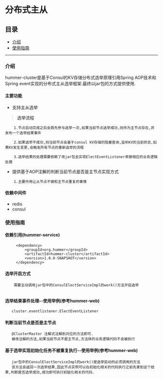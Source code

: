 分布式主从
=
## 目录

 * <a href="#1">介绍</a>
 * <a href="#2">使用指南</a>
 
 * * *
 
 ### <a name="1">介绍</a>
 
 hummer-cluster是基于Consul的KV存储分布式选举原理引用Spring AOP技术和Spring event实现的分布式主从选举框架.最终以jar包的方式提供使用.
 

#### 主要功能

 * 支持主从选举
    
 > <a id="1-1">选举流程</a>
 ```
     1.节点启动完成之后会首先参与选举一次,如果当前节点选举成功,则作为主节点存在,并发布一个选举结果事件
     
     2.如果选举不成功,则当前节点会基于consul KV存储的阻塞查询,监听KV的当前状态,如果KV发生变更,会触发所有节点的重新选举的流程
     
     3.选举结果的处理需要依赖了改jar包去实现ElectEventListener来做相应的业务逻辑处理
 ```
 
 * 提供基于AOP注解的判断当前节点是否是主节点实现方式
 
  ```
      1.主要作用让从节点不做和主节点重复的事情
  ```
 
 #### 依赖中间件
 
 * redis
 * consul
 
 ### <a name="2">使用指南</a>
 
 #### 依赖引用(hummer-service)
 
  ```
       <dependency>
           <groupId>org.hummer</groupId>
           <artifactId>hummer-cluster</artifactId>
           <version>1.0.0-SNAPSHOT</version>
       </dependency>
  ```
 
 #### 选举开启方式
  
  ```
      需要主动调用jar包中的ConsulElectServiceImpl的work()方法开启选举
   
  ```
 
 #### 选举结果事件处理--使用举例(参考hummer-web)
 
 ```
    cluster.eventlistener.ElectEventListener     
 ```
 
  
 #### 判断当前节点是否是主节点
 
 ```
    @ClusterMaster 注解式注解到对应的方法即可.
    被改注解的方法,如果当前节点不是主节点,方法体的业务逻辑代码不会被执行
 ```
 
 #### 基于选举实现初始化任务不被重复执行--使用举例(参考hummer-web)
  
  ```
     jar包中的ConsulElectServiceImpl的work()是选举启动的必须调用的方法
     该方法会返回一次选举结果,因此节点实例可以在初始化相关的代码执行之前先拿到这个结果,判断是否选举成功,成功即可执行初始化相关的代码.
  ```
  
  
 